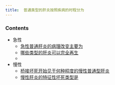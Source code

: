 ```yaml
---
title:  普通类型的肝炎按照疾病的时程分为
--- 
```


### Contents
- 急性
  - [急性普通肝炎的病理改变主要为](/急性普通肝炎的病理改变主要为)
  - [哪些类型的肝炎可以完全再生](/哪些类型的肝炎可以完全再生)
  - 
- 慢性 
  - [桥接坏死开始见于何种程度的慢性普通型肝炎](/桥接坏死开始见于何种程度的慢性普通型肝炎)
  - [慢性肝炎的特征性坏死类型是](/慢性肝炎的特征性坏死类型是)
